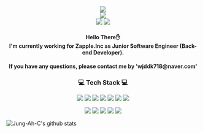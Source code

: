 <div class="header" align="center">
  <img src="https://capsule-render.vercel.app/api?type=wave&color=e5c7f0&height=300&section=header&text=Welcome!&fontSize=90&desc=Jung-Ah's%20Github%20Page&descSize=30&descAlignY=70" />
</div>

<div class='social-div' align="center">
<a href="https://hits.seeyoufarm.com"><img src="https://hits.seeyoufarm.com/api/count/incr/badge.svg?url=https%3A%2F%2Fgithub.com%2FJung-Ah-C&count_bg=%2379C83D&title_bg=%23555555&icon=&icon_color=%23E7E7E7&title=hits&edge_flat=false"/></a>
  <br/>
  <!-- Tistory Blog -->
  <a href="https://wjddk718.tistory.com/" target="_blank"><img src="https://img.shields.io/badge/JungAh's%20Blog-09B3AF?style=for-the-badge&logo=Storyblok&logoColor=white"></a>
  <!-- LinkedIn -->
  <a href="https://www.linkedin.com/in/jungah-choi-729b06196/" target="_blank"><img src="https://img.shields.io/badge/LinkedIn-0A66C2?style=for-the-badge&logo=LinkedIn&logoColor=white"></a>
</div>

<!-- 간단한 자기 소개 -->
<h4 align="center">Hello There✋<br/> I'm currently working for Zapple.Inc as Junior Software Engineer (Back-end Developer).</h4>
<h4 align="center">If you have any questions, please contact me by 'wjddk718@naver.com'</h4>

<!-- 기술 스택 -->
<h3 align="center">💻 Tech Stack 💻</h3>
<!-- 백엔드 -->
<p align="center">
  <img src="https://img.shields.io/badge/Java-007396?style=for-the-badge&logo=Java&logoColor=white">
  <img src="https://img.shields.io/badge/Spring-6DB33F?style=for-the-badge&logo=Spring&logoColor=white">
  <img src="https://img.shields.io/badge/Spring Boot-6DB33F?style=for-the-badge&logo=Spring Boot&logoColor=white">
  <img src="https://img.shields.io/badge/MySQL-4479A1?style=for-the-badge&logo=MySQL&logoColor=white">
  <img src="https://img.shields.io/badge/Git-F05032?style=for-the-badge&logo=Git&logoColor=white">
  <img src="https://img.shields.io/badge/Linux-FCC624?style=for-the-badge&logo=Linux&logoColor=white">
  <img src="https://img.shields.io/badge/AWS-232F3E?style=for-the-badge&logo=Amazon AWS&logoColor=white">
</p>
<!-- 프론트엔드 -->
<p align="center">
  <img src="https://img.shields.io/badge/HTML-E34F26?style=for-the-badge&logo=HTML5&logoColor=white">
  <img src="https://img.shields.io/badge/CSS-1572B6?style=for-the-badge&logo=CSS3&logoColor=white">
  <img src="https://img.shields.io/badge/JavaScript-F7DF1E?style=for-the-badge&logo=JavaScript&logoColor=white">
  <img src="https://img.shields.io/badge/React.js-61DAFB?style=for-the-badge&logo=React&logoColor=white">
  <img src="https://img.shields.io/badge/Vue.js-4FC08D?style=for-the-badge&logo=Vue.js&logoColor=white">
</p>

<!-- Github Stats -->
![Jung-Ah-C's github stats](https://github-readme-stats.vercel.app/api?username=Jung-Ah-C&show_icons=true)
